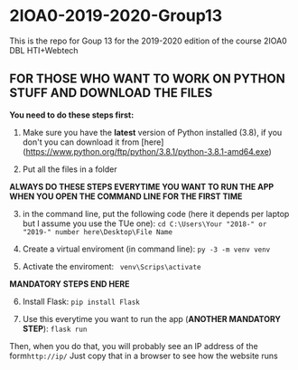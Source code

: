 # 2IOA0-2019-2020-Group13

This is the repo for Goup 13 for the 2019-2020 edition of the course 2IOA0 DBL HTI+Webtech

## FOR THOSE WHO WANT TO WORK ON PYTHON STUFF AND  DOWNLOAD THE FILES 

**You  need  to do these steps first:**

1. Make sure you have the **latest** version of Python installed (3.8), if you don't you can
download it from [here] (https://www.python.org/ftp/python/3.8.1/python-3.8.1-amd64.exe)

2. Put all the files in a folder

**ALWAYS DO THESE STEPS EVERYTIME YOU WANT TO RUN THE APP WHEN YOU OPEN THE COMMAND LINE FOR THE FIRST TIME**

3. in the command line, put the following code (here it depends per laptop but I assume you use the TUe one):
```cd C:\Users\Your "2018-" or "2019-" number here\Desktop\File Name ```

4. Create a virtual enviroment (in command line):
```py -3 -m venv venv```

5. Activate the enviroment:
``` venv\Scrips\activate```

**MANDATORY STEPS END HERE**

6. Install Flask:
```pip install Flask ```

7. Use this everytime you want to run the app (**ANOTHER MANDATORY STEP**):
```flask run```

Then, when you do that, you will probably see an IP address of the form```http://ip/```
Just copy that in a browser to see how the website runs